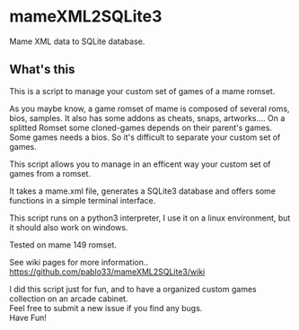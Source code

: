 # mameXML2SQLite3
Mame XML data to SQLite database.

## What's this
This is a script to manage your custom set of games of a mame romset.  

As you maybe know, a game romset of mame is composed of several roms, bios, samples. It also has some addons as cheats, snaps, artworks.... On a splitted Romset some cloned-games depends on their parent's games. Some games needs a bios. So it's difficult to separate your custom set of games.  

This script allows you to manage in an efficent way your custom set of games from a romset.  

It takes a mame.xml file, generates a SQLite3 database and offers some functions in a simple terminal interface.  

This script runs on a python3 interpreter, I use it on a linux environment, but it should also work on windows.  

Tested on mame 149 romset.  

See wiki pages for more information.. https://github.com/pablo33/mameXML2SQLite3/wiki  

I did this script just for fun, and to have a organized custom games collection on an arcade cabinet.  
Feel free to submit a new issue if you find any bugs.  
Have Fun!
